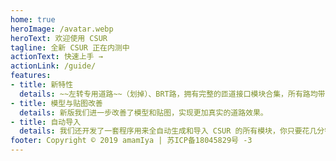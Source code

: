```yaml
---
home: true
heroImage: /avatar.webp
heroText: 欢迎使用 CSUR
tagline: 全新 CSUR 正在内测中
actionText: 快速上手 →
actionLink: /guide/
features:
- title: 新特性
  details: ~~左转专用道路~~（划掉）、BRT路，拥有完整的匝道接口模块合集，所有路均带有隧道模型和车道指示等。
- title: 模型与贴图改善
  details: 新版我们进一步改善了模型和贴图，实现更加真实的道路效果。
- title: 自动导入
  details: 我们还开发了一套程序用来全自动生成和导入 CSUR 的所有模块，你只要花几分钟就可以定制自己的 CSUR 路了。
footer: Copyright © 2019 amamIya | 苏ICP备18045829号 -3
---
```


<!-- <div class="footer">
    <p align="center">Copyright © 2019 amamIya</p>
    <p>苏ICP备18045829号 -3</p>
</div>
-->